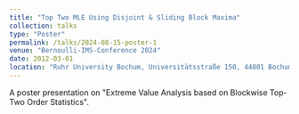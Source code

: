 ```yaml
---
title: "Top Two MLE Using Disjoint & Sliding Block Maxima"
collection: talks
type: "Poster"
permalink: /talks/2024-08-15-poster-1
venue: "Bernoulli-IMS-Conference 2024"
date: 2012-03-01
location: "Ruhr University Bochum, Universitätsstraße 150, 44801 Bochum, Germany"
---
```


A poster presentation on "Extreme Value Analysis based on Blockwise Top-Two Order Statistics".